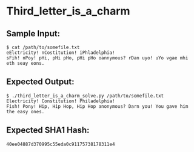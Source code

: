 # Third_letter_is_a_charm

## Sample Input:

```
$ cat /path/to/somefile.txt
eElctricity! nCostitution! iPhladelphia!
sFih! nPoy! pHi, pHi pHo, pHi pHo oannymous? rDan uyo! uYo vgae mhi eth seay eons.
```
## Expected Output:

```
$ ./third_letter_is_a_charm_solve.py /path/to/somefile.txt
Electricity! Constitution! Philadelphia!
Fish! Pony! Hip, Hip Hop, Hip Hop anonymous? Darn you! You gave him the easy ones.
```
## Expected SHA1 Hash:

```
40ee04887d370995c55eda0c91175738178311e4
```
